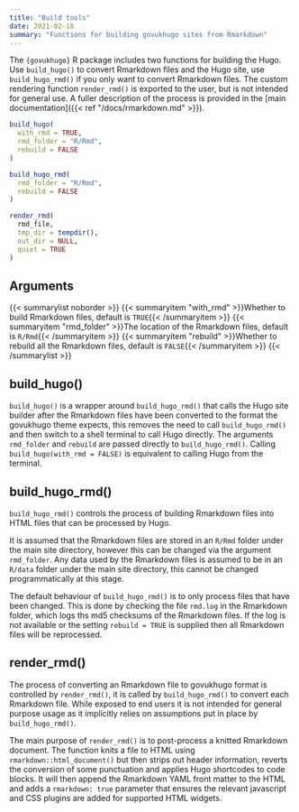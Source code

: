 ```yaml
---
title: "Build tools"
date: 2021-02-18
summary: "Functions for building govukhugo sites from Rmarkdown"
---
```


The `{govukhugo}` R package includes two functions for building the Hugo. Use `build_hugo()` to convert Rmarkdown files and the Hugo site, use `build_hugo_rmd()` if you only want to convert Rmarkdown files. The custom rendering function `render_rmd()` is exported to the user, but is not intended for general use. A fuller description of the process is provided in the [main documentation]({{< ref "/docs/rmarkdown.md" >}}).

```r
build_hugo(
  with_rmd = TRUE, 
  rmd_folder = "R/Rmd", 
  rebuild = FALSE
)

build_hugo_rmd(
  rmd_folder = "R/Rmd",
  rebuild = FALSE
)

render_rmd(
  rmd_file, 
  tmp_dir = tempdir(), 
  out_dir = NULL,
  quiet = TRUE
)
```

## Arguments
{{< summarylist noborder >}}
{{< summaryitem "with_rmd" >}}Whether to build Rmarkdown files, default is `TRUE`{{< /summaryitem >}}
{{< summaryitem "rmd_folder" >}}The location of the Rmarkdown files, default is `R/Rmd`{{< /summaryitem >}}
{{< summaryitem "rebuild" >}}Whether to rebuild all the Rmarkdown files, default is `FALSE`{{< /summaryitem >}}
{{< /summarylist >}}

## build_hugo()
`build_hugo()` is a wrapper around `build_hugo_rmd()` that calls the Hugo site builder after the Rmarkdown files have been converted to the format the govukhugo theme expects, this removes the need to call `build_hugo_rmd()` and then switch to a shell terminal to call Hugo directly. The arguments `rmd_folder` and `rebuild` are passed directly to `build_hugo_rmd()`. Calling `build_hugo(with_rmd = FALSE)` is equivalent to calling Hugo from the terminal.

## build_hugo_rmd()
`build_hugo_rmd()` controls the process of building Rmarkdown files into HTML files that can be processed by Hugo.

It is assumed that the Rmarkdown files are stored in an `R/Rmd` folder under the main site directory, however this can be changed via the argument `rmd_folder`. Any data used by the Rmarkdown files is assumed to be in an `R/data` folder under the main site directory, this cannot be changed programmatically at this stage.

The default behaviour of `build_hugo_rmd()` is to only process files that have been changed. This is done by checking the file `rmd.log` in the Rmarkdown folder, which logs ths md5 checksums of the Rmarkdown files. If the log is not available or the setting `rebuild = TRUE` is supplied then all Rmarkdown files will be reprocessed.

## render_rmd()
The process of converting an Rmarkdown file to govukhugo format is controlled by `render_rmd()`, it is called by `build_hugo_rmd()` to convert each Rmarkdown file. While exposed to end users it is not intended for general purpose usage as it implicitly relies on assumptions put in place by `build_hugo_rmd()`.

The main purpose of `render_rmd()` is to post-process a knitted Rmarkdown document. The function knits a file to HTML using `rmarkdown::html_document()` but then strips out header information, reverts the conversion of some punctuation and applies Hugo shortcodes to code blocks. It will then append the Rmarkdown YAML front matter to the HTML and adds a `rmarkdown: true` parameter that ensures the relevant javascript and CSS plugins are added for supported HTML widgets.